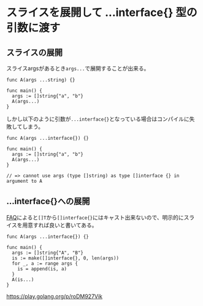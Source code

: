# スライスを展開して ...interface{} 型の引数に渡す

## スライスの展開

スライスargsがあるとき`args...`で展開することが出来る。

```
func A(args ...string) {}

func main() {
  args := []string{"a", "b"}
  A(args...)
}
```

しかし以下のように引数が`...interface{}`となっている場合はコンパイルに失敗してしまう。

```
func A(args ...interface{}) {}

func main() {
  args := []string{"a", "b"}
  A(args...)
}

// => cannot use args (type []string) as type []interface {} in argument to A
```

## ...interface{}への展開

[FAQ](https://golang.org/doc/faq#convert_slice_of_interface)によると`[]T`から`[]interface{}`にはキャスト出来ないので、明示的にスライスを用意すれば良いと書いてある。

```
func A(args ...interface{}) {}

func main() {
  args := []string{"A", "B"}
  is := make([]interface{}, 0, len(args))
  for _, a := range args {
    is = append(is, a)
  }
  A(is...)
}
```

https://play.golang.org/p/roDM927Vik
